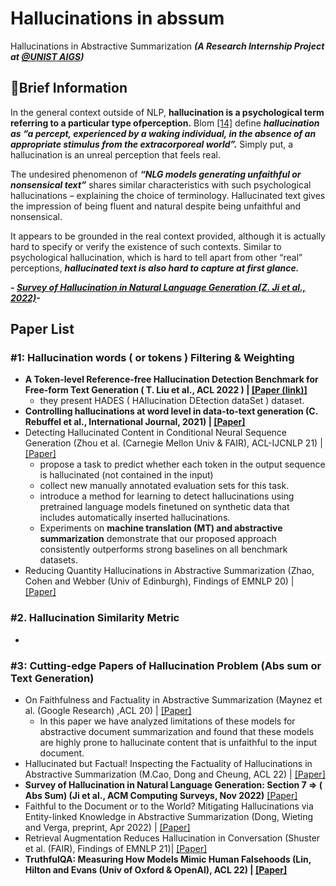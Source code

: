 # Hallucinations in abssum
Hallucinations in Abstractive Summarization ***(A Research Internship Project at [@UNIST AIGS](https://sites.google.com/view/language-intelligence-lab))***


## 📝Brief Information

In the general context outside of NLP, **hallucination is a psychological term referring to a particular type ofperception.** Blom [[14]](https://link.springer.com/book/10.1007/978-1-4419-1223-7) define ***hallucination as “a percept, experienced by a waking individual, in the absence of an appropriate stimulus from the extracorporeal world”.*** Simply put, a hallucination is an unreal perception that feels real.

The undesired phenomenon of *****“NLG models generating unfaithful or nonsensical text”***** shares similar characteristics with such psychological hallucinations – explaining the choice of terminology. Hallucinated text gives the impression of being fluent and natural despite being unfaithful and nonsensical.

It appears to be grounded in the real context provided, although it is actually hard to specify or verify the existence of such contexts. Similar to psychological hallucination, which is hard to tell apart from other “real” perceptions, ***hallucinated text is also hard to capture at first glance.***

***- [Survey of Hallucination in Natural Language Generation (Z. Ji et al., 2022)](https://arxiv.org/pdf/2202.03629.pdf)-***


## Paper List


### #1: Hallucination words ( or tokens ) Filtering & Weighting
- **A Token-level Reference-free Hallucination Detection Benchmark for Free-form Text Generation ( T. Liu et al., ACL 2022 ) | [[Paper (link)]](https://arxiv.org/abs/2104.08704)**
   - they present HADES ( HAllucination DEtection dataSet ) dataset.
- **Controlling hallucinations at word level in data-to-text generation (C. Rebuffel et al., International Journal, 2021) | [[Paper]](https://link.springer.com/article/10.1007/s10618-021-00801-4)**
- Detecting Hallucinated Content in Conditional Neural Sequence Generation (Zhou et al. (Carnegie Mellon Univ & FAIR), ACL-IJCNLP 21) | [[Paper]](https://aclanthology.org/2021.findings-acl.120.pdf)
   -  propose a task to predict whether each token in the output sequence is hallucinated (not contained in the input) 
   -  collect new manually annotated evaluation sets for this task.
   -  introduce a method for learning to detect hallucinations using pretrained language models finetuned on synthetic data that includes automatically inserted hallucinations.
   -  Experiments on **machine translation (MT) and abstractive summarization** demonstrate that our proposed approach consistently outperforms strong baselines on all benchmark datasets.
- Reducing Quantity Hallucinations in Abstractive Summarization (Zhao, Cohen and Webber (Univ of Edinburgh), Findings of EMNLP 20) | [[Paper]](https://arxiv.org/abs/2009.13312)

### #2. Hallucination Similarity Metric
- 

### #3: Cutting-edge Papers of Hallucination Problem (Abs sum or Text Generation)
- On Faithfulness and Factuality in Abstractive Summarization (Maynez et al. (Google Research) ,ACL 20) | [[Paper]](https://aclanthology.org/2020.acl-main.173/)
   - In this paper we have analyzed limitations of these models for abstractive document summarization and found that these models are highly prone to hallucinate content that is unfaithful to the input document.
- Hallucinated but Factual! Inspecting the Factuality of Hallucinations in
    Abstractive Summarization (M.Cao, Dong and Cheung, ACL 22) | [[Paper]](https://aclanthology.org/2022.acl-long.236/)
- **Survey of Hallucination in Natural Language Generation: Section 7 ⇒ ( Abs Sum) (Ji et al., ACM Computing Surveys, Nov 2022)** [[Paper]](https://dl.acm.org/doi/abs/10.1145/3571730)
- Faithful to the Document or to the World? Mitigating Hallucinations via
    Entity-linked Knowledge in Abstractive Summarization (Dong, Wieting and Verga, preprint, Apr 2022) | [[Paper]](https://arxiv.org/abs/2204.13761)
- Retrieval Augmentation Reduces Hallucination in Conversation (Shuster et al. (FAIR), Findings of EMNLP 21)| [[Paper]](https://arxiv.org/abs/2104.07567)
- **TruthfulQA: Measuring How Models Mimic Human Falsehoods (Lin, Hilton and Evans (Univ of Oxford & OpenAI), ACL 22) | [[Paper]](https://arxiv.org/abs/2109.07958)**

